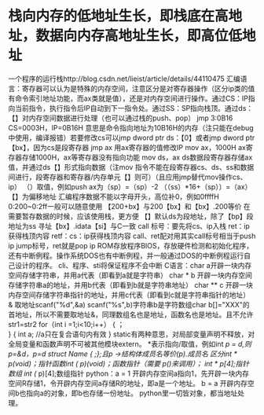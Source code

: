 #  栈向内存的低地址生长，即栈底在高地址，数据向内存高地址生长，即高位低地址
一个程序的运行栈http://blog.csdn.net/lieist/article/details/44110475
汇编语言：寄存器可以认为是特殊的内存空间，注意区分是对寄存器操作（区分ip类的值有命令索引地址功能，而ax类就是值），还是对内存空间进行操作。通过CS：IP指向当前指令，执行指令后IP自动到下一指令处。通过SS：SP指向栈顶。通过ds：【】对内存空间数据进行处理（也可以通过栈的push、pop）
	jmp 3:0B16 CS=0003H，IP=0B16H 意思是命令指向地址为10B16H的内存（注只能在debug中使用，编译报错）若要修改cs可以jmp dword ptr ds：【0】或者jmp dword ptr 【bx】，因为cs是段寄存器
	jmp ax  用ax寄存器的值修改IP
	mov ax，1000H ax寄存器存储1000H，ax等寄存器没有指向功能
	mov ds，ax  ds数据段寄存器存储ax值，并通过ds【】形式指向数据（注mov 指令不能在段寄存器cs、ds、ss和数据间进行，段寄存器和寄存器/内存单元【】则可）（且应用jmp替代mov操作cs、ip）
	（）取值，例如push ax为（sp）=（sp）-2  （（ss）*16+（sp））=（ax）
	【】为偏移地址
	汇编程序数据不能以字母开头，高位补0，例如0ffffH
	0:200~0:2ff一般可以随意使用
	【200+bx】与200【bx】和【bx】.200等价
	在需要暂存数据的时候，应该使用栈，更方便
	【】默认ds为段地址，除了【bp】段地址为ss
	寻址【bx】.idata【si】与C一致
	call 标号：要先将cs、ip入栈 ret：ip获得栈顶内容 retf：cs：ip获得栈顶内容 call、ret配对用其实call标号相当于push ip jump标号，ret就是pop ip
	ROM存放程序BIOS，存放硬件检测和初始化程序，还有中断例程。操作系统DOS也有中断例程，并一般通过DOS的中断例程运行自己设计的程序。
	cli、程序、sti将保证程序不会中断
C语言：char a开辟一块内存空间存储字符串，并用a代表（即看到a就是字符串）
	char * b 开辟一块内存空间存储字符串a的地址，并用b代表（即看到b就是字符串地址）
	char ** c 开辟一块内存空间存储字符串指针的地址，并用c代表（即看到c就是字符串指针的地址）
	& 取地址scanf("%d",&a)  scanf("%s",b)字符串b是字符数组char b[]="XXX"的首地址，所以不需要取地址&，同理数组名也是地址，函数名也是地址。且不允许str1=str2
	for（int i =1;i<10;i++）
	{
	；	
	}
	{
	int a;  //a只在复合语句内有效
	}
	static有两种意思，对局部变量声明不释放，对全局变量和函数声明不可被其他模块extern。
	*表示指向/取值，例如int *p = d,则p=&d，*p=d
	struct Name
	{
	;};且p ->结构体成员名等价(*p).成员名
	区分int * p(void)；指针函数int (* p)(void)；函数指针（需要* p()来调用）；  int * p[4];指针数组   int (* p)[4];数组指针
python：a = 1 开辟内存空间a指向1，先开辟一块内存空间R存储1，令开辟内存空间a存储R的地址，即a是一个地址。
	b = a 开辟内存空间b也指向a的对象，即b也存储一份地址。
	python里一切皆对象，都当地址处理。
